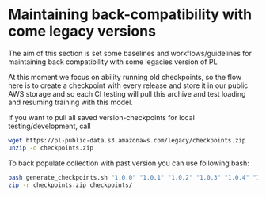 # Maintaining back-compatibility with come legacy versions

The aim of this section is set some baselines and workflows/guidelines for maintaining back compatibility with some legacies version of PL

At this moment we focus on ability running old checkpoints, so the flow here is to create a checkpoint with every release and store it in our public AWS storage and so each CI testing will pull this archive and test loading and resuming training with this model.

If you want to pull all saved version-checkpoints for local testing/development, call
```bash
wget https://pl-public-data.s3.amazonaws.com/legacy/checkpoints.zip
unzip -o checkpoints.zip
```

To back populate collection with past version you can use following bash:
```bash
bash generate_checkpoints.sh "1.0.0" "1.0.1" "1.0.2" "1.0.3" "1.0.4" "1.0.5" "1.0.6" "1.0.7" "1.0.8" "1.1.0" "1.1.1" "1.1.2" "1.1.3" "1.1.4" "1.1.5" "1.1.6" "1.1.7" "1.1.8" "1.2.0" "1.2.1" "1.2.2" "1.2.3" "1.2.4" "1.2.5" "1.2.6" "1.2.7" "1.2.8" "1.2.10" "1.3.0" "1.3.1" "1.3.2" "1.3.3" "1.3.4" "1.3.5" "1.3.6" "1.3.7" "1.3.8"
zip -r checkpoints.zip checkpoints/
```
